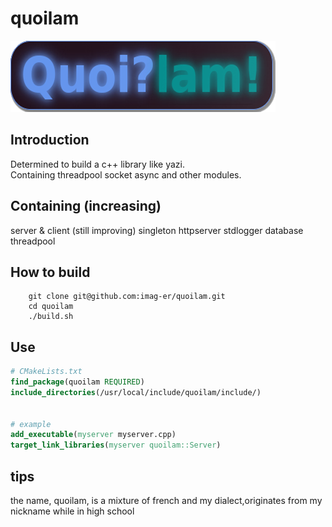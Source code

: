 # quoilam
![](icon.png)

## Introduction
Determined to build a c++ library like yazi.  
Containing threadpool socket async and other modules.
## Containing (increasing)
server & client (still improving)
singleton 
httpserver
stdlogger
database
threadpool 
## How to build
```shell
    git clone git@github.com:imag-er/quoilam.git
    cd quoilam
    ./build.sh
```
## Use
```cmake
# CMakeLists.txt
find_package(quoilam REQUIRED)
include_directories(/usr/local/include/quoilam/include/)


# example
add_executable(myserver myserver.cpp)
target_link_libraries(myserver quoilam::Server)

```

## tips
the name, quoilam, is a mixture of french and my dialect,originates from my nickname while in high school
